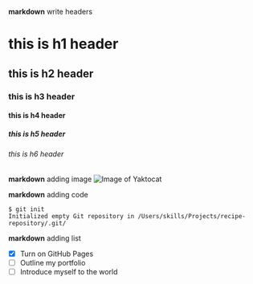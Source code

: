 **markdown** write headers
# this is h1 header
## this is h2 header
### this is h3 header
#### this is h4 header
##### this is h5 header
###### this is h6 header

**markdown** adding image
![Image of Yaktocat](https://octodex.github.com/images/yaktocat.png)

**markdown** adding code
```
$ git init
Initialized empty Git repository in /Users/skills/Projects/recipe-repository/.git/
```
**markdown** adding list
- [x] Turn on GitHub Pages
- [ ] Outline my portfolio
- [ ] Introduce myself to the world
